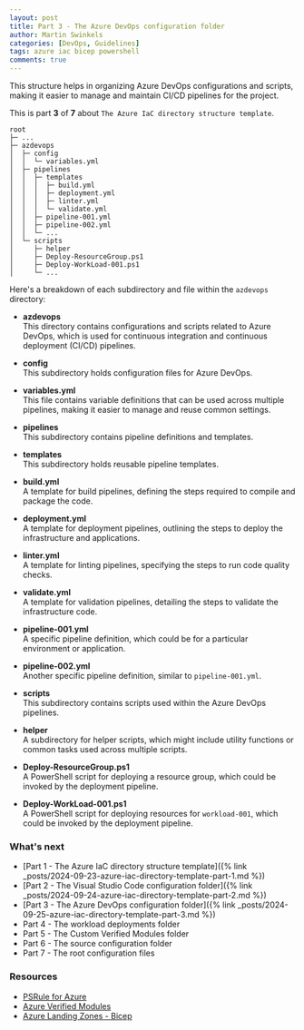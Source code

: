 ```yaml
---
layout: post
title: Part 3 - The Azure DevOps configuration folder
author: Martin Swinkels
categories: [DevOps, Guidelines]
tags: azure iac bicep powershell
comments: true
---
```


This structure helps in organizing Azure DevOps configurations and scripts, making it easier to manage and maintain CI/CD pipelines for the project.

This is part **3** of **7** about `The Azure IaC directory structure template`.

```pre
root
├─ ...
├─ azdevops
│  ├─ config
│  │  └─ variables.yml
│  ├─ pipelines
│  │  ├─ templates
│  │  │  ├─ build.yml
│  │  │  ├─ deployment.yml
│  │  │  ├─ linter.yml
│  │  │  └─ validate.yml
│  │  ├─ pipeline-001.yml
│  │  ├─ pipeline-002.yml
│  │  └─ ...
│  └─ scripts
│     ├─ helper
│     ├─ Deploy-ResourceGroup.ps1
│     ├─ Deploy-WorkLoad-001.ps1
│     └─ ...
```

Here's a breakdown of each subdirectory and file within the `azdevops` directory:

- **azdevops**  
  This directory contains configurations and scripts related to Azure DevOps, which is used for continuous integration and continuous deployment (CI/CD) pipelines.

- **config**  
  This subdirectory holds configuration files for Azure DevOps.

- **variables.yml**  
  This file contains variable definitions that can be used across multiple pipelines, making it easier to manage and reuse common settings.

- **pipelines**  
  This subdirectory contains pipeline definitions and templates.

- **templates**  
  This subdirectory holds reusable pipeline templates.

- **build.yml**  
  A template for build pipelines, defining the steps required to compile and package the code.

- **deployment.yml**  
  A template for deployment pipelines, outlining the steps to deploy the infrastructure and applications.

- **linter.yml**  
  A template for linting pipelines, specifying the steps to run code quality checks.

- **validate.yml**  
  A template for validation pipelines, detailing the steps to validate the infrastructure code.

- **pipeline-001.yml**  
  A specific pipeline definition, which could be for a particular environment or application.

- **pipeline-002.yml**  
  Another specific pipeline definition, similar to `pipeline-001.yml`.

- **scripts**  
  This subdirectory contains scripts used within the Azure DevOps pipelines.

- **helper**  
  A subdirectory for helper scripts, which might include utility functions or common tasks used across multiple scripts.

- **Deploy-ResourceGroup.ps1**  
  A PowerShell script for deploying a resource group, which could be invoked by the deployment pipeline.

- **Deploy-WorkLoad-001.ps1**  
  A PowerShell script for deploying resources for `workload-001`, which could be invoked by the deployment pipeline.

### What's next

- [Part 1 - The Azure IaC directory structure template]({% link _posts/2024-09-23-azure-iac-directory-template-part-1.md %})
- [Part 2 - The Visual Studio Code configuration folder]({% link _posts/2024-09-24-azure-iac-directory-template-part-2.md %})
- [Part 3 - The Azure DevOps configuration folder]({% link _posts/2024-09-25-azure-iac-directory-template-part-3.md %})
- Part 4 - The workload deployments folder
- Part 5 - The Custom Verified Modules folder
- Part 6 - The source configuration folder
- Part 7 - The root configuration files

<!-- omit from toc -->
### Resources

- <a href="https://azure.github.io/PSRule.Rules.Azure" target="_blanc">PSRule for Azure</a>
- <a href="https://azure.github.io/Azure-Verified-Modules/" target="_blanc">Azure Verified Modules</a>
- <a href="https://github.com/Azure/ALZ-Bicep" target="_blanc">Azure Landing Zones - Bicep</a>
